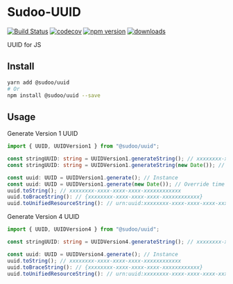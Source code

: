 # Sudoo-UUID

[![Build Status](https://travis-ci.com/SudoDotDog/Sudoo-UUID.svg?branch=master)](https://travis-ci.com/SudoDotDog/Sudoo-UUID)
[![codecov](https://codecov.io/gh/SudoDotDog/Sudoo-UUID/branch/master/graph/badge.svg)](https://codecov.io/gh/SudoDotDog/Sudoo-UUID)
[![npm version](https://badge.fury.io/js/%40sudoo%2Fuuid.svg)](https://www.npmjs.com/package/@sudoo/uuid)
[![downloads](https://img.shields.io/npm/dm/@sudoo/uuid.svg)](https://www.npmjs.com/package/@sudoo/uuid)

UUID for JS

## Install

```sh
yarn add @sudoo/uuid
# Or
npm install @sudoo/uuid --save
```

## Usage

Generate Version 1 UUID

```ts
import { UUID, UUIDVersion1 } from "@sudoo/uuid";

const stringUUID: string = UUIDVersion1.generateString(); // xxxxxxxx-xxxx-xxxx-xxxx-xxxxxxxxxxxx
const stringUUID: string = UUIDVersion1.generateString(new Date()); // Override time stamp

const uuid: UUID = UUIDVersion1.generate(); // Instance
const uuid: UUID = UUIDVersion1.generate(new Date()); // Override time stamp
uuid.toString(); // xxxxxxxx-xxxx-xxxx-xxxx-xxxxxxxxxxxx
uuid.toBraceString(): // {xxxxxxxx-xxxx-xxxx-xxxx-xxxxxxxxxxxx}
uuid.toUnifiedResourceString(): // urn:uuid:xxxxxxxx-xxxx-xxxx-xxxx-xxxxxxxxxxxx
```

Generate Version 4 UUID

```ts
import { UUID, UUIDVersion4 } from "@sudoo/uuid";

const stringUUID: string = UUIDVersion4.generateString(); // xxxxxxxx-xxxx-xxxx-xxxx-xxxxxxxxxxxx

const uuid: UUID = UUIDVersion4.generate(); // Instance
uuid.toString(); // xxxxxxxx-xxxx-xxxx-xxxx-xxxxxxxxxxxx
uuid.toBraceString(): // {xxxxxxxx-xxxx-xxxx-xxxx-xxxxxxxxxxxx}
uuid.toUnifiedResourceString(): // urn:uuid:xxxxxxxx-xxxx-xxxx-xxxx-xxxxxxxxxxxx
```
